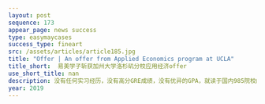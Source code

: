 ```yaml
---
layout: post
sequence: 173
appear_page: news success
type: easymaycases
success_type: fineart
src: /assets/articles/article185.jpg
title: "Offer | An offer from Applied Economics program at UCLA"
title_short:  易美学子斩获加州大学洛杉矶分校应用经济offer
use_short_title: nan
description: 没有任何实习经历，没有高分GRE成绩，没有优异的GPA，就读于国内985院校的“三无少年”S同学为了自己的出国梦，在学长的推荐下，签约了易美教育。在初步评估后，易美VIP组导师通过谈话发现了S同学在经济学上的独到见解，不止如此，S同学还能灵活运用现有的理论知识解决实际问题。在之后的深度评估中，前哥伦比亚大学招生办主任希顿先生更是在专业优势、专业差别、就业前景等多方面给出了详细的建议。深层梳理之后，在易美规划老师的帮助下，S同学做出了选择，把加州大学洛杉矶分校的应用经济专业，定位了自己的目标。
year: 2019
---
```


